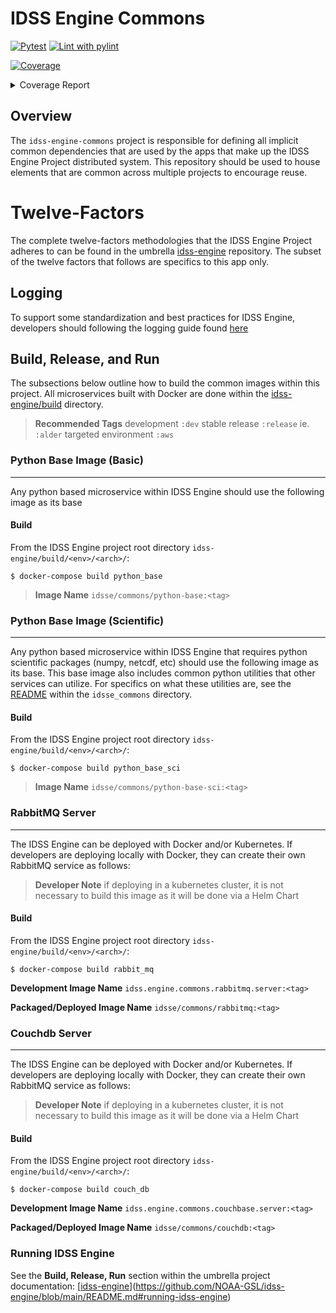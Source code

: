 # IDSS Engine Commons
[![Pytest](https://github.com/NOAA-GSL/idss-engine-commons/actions/workflows/run-tests.yml/badge.svg?branch=main)](https://github.com/NOAA-GSL/idss-engine-commons/actions/workflows/run-tests.yml) [![Lint with pylint](https://github.com/NOAA-GSL/idss-engine-commons/actions/workflows/linter.yml/badge.svg)](https://github.com/NOAA-GSL/idss-engine-commons/actions/workflows/linter.yml)

<!-- Pytest Coverage Comment:Begin -->
<a href="https://github.com/NOAA-GSL/idss-engine-commons/blob/main/README.md"><img alt="Coverage" src="https://img.shields.io/badge/Coverage-94%25-brightgreen.svg" /></a><details><summary>Coverage Report </summary><table><tr><th>File</th><th>Stmts</th><th>Miss</th><th>Cover</th><th>Missing</th></tr><tbody><tr><td colspan="5"><b>idsse/common</b></td></tr><tr><td>&nbsp; &nbsp;<a href="https://github.com/NOAA-GSL/idss-engine-commons/blob/main/idsse/common/__init__.py">__init__.py</a></td><td>0</td><td>0</td><td>100%</td><td>&nbsp;</td></tr><tr><td>&nbsp; &nbsp;<a href="https://github.com/NOAA-GSL/idss-engine-commons/blob/main/idsse/common/aws_utils.py">aws_utils.py</a></td><td>86</td><td>5</td><td>5</td><td><a href="https://github.com/NOAA-GSL/idss-engine-commons/blob/main/idsse/common/aws_utils.py#L 94%"> 94%</a></td></tr><tr><td>&nbsp; &nbsp;<a href="https://github.com/NOAA-GSL/idss-engine-commons/blob/main/idsse/common/config.py">config.py</a></td><td>69</td><td>5</td><td>5</td><td><a href="https://github.com/NOAA-GSL/idss-engine-commons/blob/main/idsse/common/config.py#L 93%"> 93%</a></td></tr><tr><td>&nbsp; &nbsp;<a href="https://github.com/NOAA-GSL/idss-engine-commons/blob/main/idsse/common/json_message.py">json_message.py</a></td><td>24</td><td>1</td><td>1</td><td><a href="https://github.com/NOAA-GSL/idss-engine-commons/blob/main/idsse/common/json_message.py#L 96%"> 96%</a></td></tr><tr><td>&nbsp; &nbsp;<a href="https://github.com/NOAA-GSL/idss-engine-commons/blob/main/idsse/common/log_util.py">log_util.py</a></td><td>41</td><td>3</td><td>3</td><td><a href="https://github.com/NOAA-GSL/idss-engine-commons/blob/main/idsse/common/log_util.py#L 93%"> 93%</a></td></tr><tr><td>&nbsp; &nbsp;<a href="https://github.com/NOAA-GSL/idss-engine-commons/blob/main/idsse/common/path_builder.py">path_builder.py</a></td><td>128</td><td>10</td><td>10</td><td><a href="https://github.com/NOAA-GSL/idss-engine-commons/blob/main/idsse/common/path_builder.py#L 92%"> 92%</a></td></tr><tr><td>&nbsp; &nbsp;<a href="https://github.com/NOAA-GSL/idss-engine-commons/blob/main/idsse/common/publish_confirm.py">publish_confirm.py</a></td><td>159</td><td>13</td><td>13</td><td><a href="https://github.com/NOAA-GSL/idss-engine-commons/blob/main/idsse/common/publish_confirm.py#L 92%"> 92%</a></td></tr><tr><td>&nbsp; &nbsp;<a href="https://github.com/NOAA-GSL/idss-engine-commons/blob/main/idsse/common/rabbitmq_utils.py">rabbitmq_utils.py</a></td><td>88</td><td>3</td><td>3</td><td><a href="https://github.com/NOAA-GSL/idss-engine-commons/blob/main/idsse/common/rabbitmq_utils.py#L 97%"> 97%</a></td></tr><tr><td>&nbsp; &nbsp;<a href="https://github.com/NOAA-GSL/idss-engine-commons/blob/main/idsse/common/utils.py">utils.py</a></td><td>122</td><td>10</td><td>10</td><td><a href="https://github.com/NOAA-GSL/idss-engine-commons/blob/main/idsse/common/utils.py#L 92%"> 92%</a></td></tr><tr><td>&nbsp; &nbsp;<a href="https://github.com/NOAA-GSL/idss-engine-commons/blob/main/idsse/common/validate_schema.py">validate_schema.py</a></td><td>40</td><td>0</td><td>100%</td><td>&nbsp;</td></tr><tr><td colspan="5"><b>idsse/common/sci</b></td></tr><tr><td>&nbsp; &nbsp;<a href="https://github.com/NOAA-GSL/idss-engine-commons/blob/main/idsse/common/sci/__init__.py">__init__.py</a></td><td>0</td><td>0</td><td>100%</td><td>&nbsp;</td></tr><tr><td>&nbsp; &nbsp;<a href="https://github.com/NOAA-GSL/idss-engine-commons/blob/main/idsse/common/sci/geo_image.py">geo_image.py</a></td><td>236</td><td>17</td><td>17</td><td><a href="https://github.com/NOAA-GSL/idss-engine-commons/blob/main/idsse/common/sci/geo_image.py#L 93%"> 93%</a></td></tr><tr><td>&nbsp; &nbsp;<a href="https://github.com/NOAA-GSL/idss-engine-commons/blob/main/idsse/common/sci/grid_proj.py">grid_proj.py</a></td><td>95</td><td>1</td><td>1</td><td><a href="https://github.com/NOAA-GSL/idss-engine-commons/blob/main/idsse/common/sci/grid_proj.py#L 99%"> 99%</a></td></tr><tr><td>&nbsp; &nbsp;<a href="https://github.com/NOAA-GSL/idss-engine-commons/blob/main/idsse/common/sci/netcdf_io.py">netcdf_io.py</a></td><td>48</td><td>0</td><td>100%</td><td>&nbsp;</td></tr><tr><td>&nbsp; &nbsp;<a href="https://github.com/NOAA-GSL/idss-engine-commons/blob/main/idsse/common/sci/utils.py">utils.py</a></td><td>10</td><td>0</td><td>100%</td><td>&nbsp;</td></tr><tr><td>&nbsp; &nbsp;<a href="https://github.com/NOAA-GSL/idss-engine-commons/blob/main/idsse/common/sci/vectaster.py">vectaster.py</a></td><td>190</td><td>17</td><td>17</td><td><a href="https://github.com/NOAA-GSL/idss-engine-commons/blob/main/idsse/common/sci/vectaster.py#L 91%"> 91%</a></td></tr><tr><td><b>TOTAL</b></td><td><b>1336</b></td><td><b>85</b></td><td><b>94%</b></td><td>&nbsp;</td></tr></tbody></table></details>
<!-- Pytest Coverage Comment:End -->

## Overview
The `idss-engine-commons` project is responsible for defining all implicit common dependencies that are used by the apps that make up the IDSS Engine Project distributed system. This
repository should be used to house elements that are common across multiple projects to encourage reuse.

# Twelve-Factors
The complete twelve-factors methodologies that the IDSS Engine Project adheres to can be found in the umbrella [idss-engine](https://github.com/NOAA-GSL/idss-engine) repository. The subset of the twelve factors that follows are specifics to this app only.

## Logging
To support some standardization and best practices for IDSS Engine, developers should following the logging guide found [here](python/logging.rst)

## Build, Release, and Run
The subsections below outline how to build the common images within this project. All microservices built with Docker are done within the
[idss-engine/build](https://github.com/NOAA-GSL/idss-engine/build/) directory.

> **Recommended Tags** development `:dev` stable release `:release` ie. `:alder` targeted environment `:aws`

### Python Base Image (Basic)
---
Any python based microservice within IDSS Engine should use the following image as its base

#### Build
From the IDSS Engine project root directory `idss-engine/build/<env>/<arch>/`:

`$ docker-compose build python_base`

> **Image Name** `idsse/commons/python-base:<tag>`

### Python Base Image (Scientific)
---
Any python based microservice within IDSS Engine that requires python scientific packages (numpy, netcdf, etc) should use the following image as its base. This base image also includes common python utilities that other services can utilize. For specifics on what these utilities are, see the [README](python/idsse_common/README.md) within the `idsse_commons` directory.

#### Build
From the IDSS Engine project root directory `idss-engine/build/<env>/<arch>/`:

`$ docker-compose build python_base_sci`

> **Image Name** `idsse/commons/python-base-sci:<tag>`

### RabbitMQ Server
---
The IDSS Engine can be deployed with Docker and/or Kubernetes. If developers are deploying locally with Docker, they
can create their own RabbitMQ service as follows:

> **Developer Note** if deploying in a kubernetes cluster, it is not necessary to build this image as it will be done via a Helm Chart

#### Build
From the IDSS Engine project root directory `idss-engine/build/<env>/<arch>/`:

`$ docker-compose build rabbit_mq`

**Development Image Name** `idss.engine.commons.rabbitmq.server:<tag>`

**Packaged/Deployed Image Name** `idsse/commons/rabbitmq:<tag>`

### Couchdb Server
---
The IDSS Engine can be deployed with Docker and/or Kubernetes. If developers are deploying locally with Docker, they
can create their own RabbitMQ service as follows:

> **Developer Note** if deploying in a kubernetes cluster, it is not necessary to build this image as it will be done via a Helm Chart

#### Build
From the IDSS Engine project root directory `idss-engine/build/<env>/<arch>/`:
  
`$ docker-compose build couch_db`

**Development Image Name** `idss.engine.commons.couchbase.server:<tag>`

**Packaged/Deployed Image Name** `idsse/commons/couchdb:<tag>`

### Running IDSS Engine
See the **Build, Release, Run** section within the umbrella project documentation: [[idss-engine](https://github.com/NOAA-GSL/idss-engine)](https://github.com/NOAA-GSL/idss-engine/blob/main/README.md#running-idss-engine)
